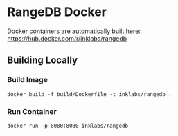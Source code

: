 # RangeDB Docker

Docker containers are automatically built here: https://hub.docker.com/r/inklabs/rangedb

## Building Locally

### Build Image

```
docker build -f build/Dockerfile -t inklabs/rangedb .
```

### Run Container

```
docker run -p 8080:8080 inklabs/rangedb
```
